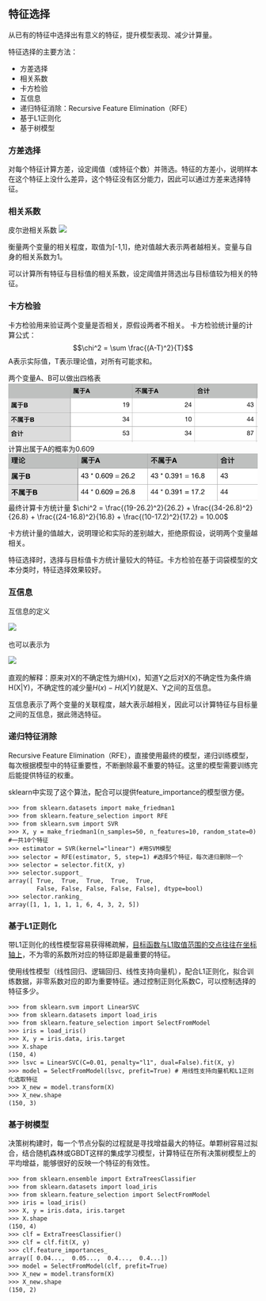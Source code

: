 ## 特征选择
从已有的特征中选择出有意义的特征，提升模型表现、减少计算量。

特征选择的主要方法：

* 方差选择
* 相关系数
* 卡方检验
* 互信息
* 递归特征消除：Recursive Feature Elimination（RFE）
* 基于L1正则化
* 基于树模型

### 方差选择
对每个特征计算方差，设定阈值（或特征个数）并筛选。特征的方差小，说明样本在这个特征上没什么差异，这个特征没有区分能力，因此可以通过方差来选择特征。

### 相关系数
皮尔逊相关系数 ![](https://wikimedia.org/api/rest_v1/media/math/render/svg/8b0d0608b5f85d24a9c572f8d1b5769289664dfb) 

衡量两个变量的相关程度，取值为[-1,1]，绝对值越大表示两者越相关。变量与自身的相关系数为1。

可以计算所有特征与目标值的相关系数，设定阈值并筛选出与目标值较为相关的特征。

### 卡方检验
卡方检验用来验证两个变量是否相关，原假设两者不相关。
卡方检验统计量的计算公式： $$\chi^2 = \sum \frac{(A-T)^2}{T}$$ A表示实际值，T表示理论值，对所有可能求和。

两个变量A、B可以做出四格表
![](img/practice.png)计算出属于A的概率为0.609
![](img/theory.png)
最终计算卡方统计量 $\chi^2 = \frac{(19-26.2)^2}{26.2} +  \frac{(34-26.8)^2}{26.8} + \frac{(24-16.8)^2}{16.8} + \frac{(10-17.2)^2}{17.2} = 10.00$

卡方统计量的值越大，说明理论和实际的差别越大，拒绝原假设，说明两个变量越相关。

特征选择时，选择与目标值卡方统计量较大的特征。卡方检验在基于词袋模型的文本分类时，特征选择效果较好。

### 互信息
互信息的定义 

![](https://wikimedia.org/api/rest_v1/media/math/render/svg/6a75f80322072168ff9ecb8cde63cca5aa9218e1)

也可以表示为

![](https://wikimedia.org/api/rest_v1/media/math/render/svg/c13e97646e808df00481954f411dfcf1da9a4b60)

直观的解释：原来对X的不确定性为熵H(x)，知道Y之后对X的不确定性为条件熵H(X|Y)，不确定性的减少量$H(x)-H(X|Y)$就是X、Y之间的互信息。

互信息表示了两个变量的关联程度，越大表示越相关，因此可以计算特征与目标量之间的互信息，据此筛选特征。

### 递归特征消除
Recursive Feature Elimination（RFE），直接使用最终的模型，递归训练模型，每次根据模型中的特征重要性，不断删除最不重要的特征。这里的模型需要训练完后能提供特征的权重。

sklearn中实现了这个算法，配合可以提供feature_importance的模型很方便。

```
>>> from sklearn.datasets import make_friedman1
>>> from sklearn.feature_selection import RFE
>>> from sklearn.svm import SVR
>>> X, y = make_friedman1(n_samples=50, n_features=10, random_state=0) #一共10个特征
>>> estimator = SVR(kernel="linear") #用SVM模型
>>> selector = RFE(estimator, 5, step=1) #选择5个特征，每次递归删除一个
>>> selector = selector.fit(X, y)
>>> selector.support_ 
array([ True,  True,  True,  True,  True,
        False, False, False, False, False], dtype=bool)
>>> selector.ranking_
array([1, 1, 1, 1, 1, 6, 4, 3, 2, 5])
```

### 基于L1正则化
带L1正则化的线性模型容易获得稀疏解，[目标函数与L1取值范围的交点往往在坐标轴上](https://github.com/LEAGUE-OF-BME/InterviewFAQ/blob/master/%E6%9C%BA%E5%99%A8%E5%AD%A6%E4%B9%A0/%E8%BF%87%E6%8B%9F%E5%90%88.md)，不为零的系数所对应的特征即是最重要的特征。

使用线性模型（线性回归、逻辑回归、线性支持向量机），配合L1正则化，拟合训练数据，非零系数对应的即为重要特征。通过控制正则化系数C，可以控制选择的特征多少。

```
>>> from sklearn.svm import LinearSVC
>>> from sklearn.datasets import load_iris
>>> from sklearn.feature_selection import SelectFromModel
>>> iris = load_iris()
>>> X, y = iris.data, iris.target
>>> X.shape
(150, 4)
>>> lsvc = LinearSVC(C=0.01, penalty="l1", dual=False).fit(X, y) 
>>> model = SelectFromModel(lsvc, prefit=True) # 用线性支持向量机和L1正则化选取特征
>>> X_new = model.transform(X)
>>> X_new.shape
(150, 3)
```

### 基于树模型
决策树构建时，每一个节点分裂的过程就是寻找增益最大的特征。单颗树容易过拟合，结合随机森林或GBDT这样的集成学习模型，计算特征在所有决策树模型上的平均增益，能够很好的反映一个特征的有效性。

```
>>> from sklearn.ensemble import ExtraTreesClassifier
>>> from sklearn.datasets import load_iris
>>> from sklearn.feature_selection import SelectFromModel
>>> iris = load_iris()
>>> X, y = iris.data, iris.target
>>> X.shape
(150, 4)
>>> clf = ExtraTreesClassifier()
>>> clf = clf.fit(X, y)
>>> clf.feature_importances_  
array([ 0.04...,  0.05...,  0.4...,  0.4...])
>>> model = SelectFromModel(clf, prefit=True)
>>> X_new = model.transform(X)
>>> X_new.shape               
(150, 2)
```
